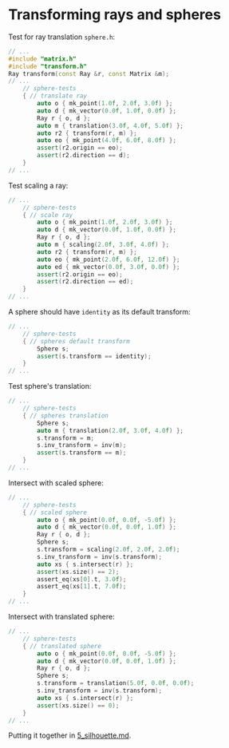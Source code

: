 # Transforming rays and spheres

Test for ray translation `sphere.h`:

```c++
// ...
#include "matrix.h"
#include "transform.h"
Ray transform(const Ray &r, const Matrix &m);
// ...
	// sphere-tests
	{ // translate ray
		auto o { mk_point(1.0f, 2.0f, 3.0f) };
		auto d { mk_vector(0.0f, 1.0f, 0.0f) };
		Ray r { o, d };
		auto m { translation(3.0f, 4.0f, 5.0f) };
		auto r2 { transform(r, m) };
		auto eo { mk_point(4.0f, 6.0f, 8.0f) };
		assert(r2.origin == eo);
		assert(r2.direction == d);
	}
// ...
```

Test scaling a ray:

```c++
// ...
	// sphere-tests
	{ // scale ray
		auto o { mk_point(1.0f, 2.0f, 3.0f) };
		auto d { mk_vector(0.0f, 1.0f, 0.0f) };
		Ray r { o, d };
		auto m { scaling(2.0f, 3.0f, 4.0f) };
		auto r2 { transform(r, m) };
		auto eo { mk_point(2.0f, 6.0f, 12.0f) };
		auto ed { mk_vector(0.0f, 3.0f, 0.0f) };
		assert(r2.origin == eo);
		assert(r2.direction == ed);
	}
// ...
```

A sphere should have `identity` as its default transform:

```c++
// ...
	// sphere-tests
	{ // spheres default transform
		Sphere s;
		assert(s.transform == identity);
	}
// ...
```

Test sphere's translation:

```c++
// ...
	// sphere-tests
	{ // spheres translation
		Sphere s;
		auto m { translation(2.0f, 3.0f, 4.0f) };
		s.transform = m;
		s.inv_transform = inv(m);
		assert(s.transform == m);
	}
// ...
```

Intersect with scaled sphere:

```c++
// ...
	// sphere-tests
	{ // scaled sphere
		auto o { mk_point(0.0f, 0.0f, -5.0f) };
		auto d { mk_vector(0.0f, 0.0f, 1.0f) };
		Ray r { o, d };
		Sphere s;
		s.transform = scaling(2.0f, 2.0f, 2.0f);
		s.inv_transform = inv(s.transform);
		auto xs { s.intersect(r) };
		assert(xs.size() == 2);
		assert_eq(xs[0].t, 3.0f);
		assert_eq(xs[1].t, 7.0f);
	}
// ...
```

Intersect with translated sphere:

```c++
// ...
	// sphere-tests
	{ // translated sphere
		auto o { mk_point(0.0f, 0.0f, -5.0f) };
		auto d { mk_vector(0.0f, 0.0f, 1.0f) };
		Ray r { o, d };
		Sphere s;
		s.transform = translation(5.0f, 0.0f, 0.0f);
		s.inv_transform = inv(s.transform);
		auto xs { s.intersect(r) };
		assert(xs.size() == 0);
	}
// ...
```

Putting it together in [5_silhouette.md](./5_silhouette.md).
